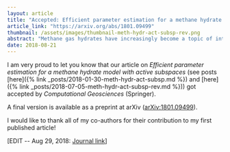 ```yaml
---
layout: article
title: "Accepted: Efficient parameter estimation for a methane hydrate model with active subspaces"
article_link: "https://arxiv.org/abs/1801.09499"
thumbnail: /assets/images/thumbnail-meth-hydr-act-subsp-rev.png
abstract: "Methane gas hydrates have increasingly become a topic of interest because of their potential as a future energy resource. There are significant economical and environmental risks associated with extraction from hydrate reservoirs, so a variety of multiphysics models have been developed to analyze prospective risks and benefits. These models generally have a large number of empirical parameters which are not known a priori. Traditional optimization-based parameter estimation frameworks may be ill-posed or computationally prohibitive. Bayesian inference methods have increasingly been found effective for estimating parameters in complex geophysical systems. These methods often are not viable in cases of computationally expensive models and high-dimensional parameter spaces. Recently, methods have been developed to effectively reduce the dimension of Bayesian inverse problems by identifying low-dimensional structures that are most informed by data. Active subspaces is one of the most generally applicable methods of performing this dimension reduction. In this paper, Bayesian inference of the parameters of a state-of-the-art mathematical model for methane hydrates based on experimental data from a triaxial compression test with gas hydrate-bearing sand is performed in an efficient way by utilizing active subspaces. Active subspaces are used to identify low-dimensional structure in the parameter space which is exploited by generating a cheap regression-based surrogate model and implementing a modified Markov chain Monte Carlo algorithm. Posterior densities having means that match the experimental data are approximated in a computationally efficient way."
date: 2018-08-21
---
```


I am very proud to let you know that our article on _Efficient parameter estimation for a methane hydrate model with active subspaces_ (see posts [here]({% link _posts/2018-01-30-meth-hydr-act-subsp.md %}) and [here]({% link _posts/2018-07-05-meth-hydr-act-subsp-rev.md %})) got accepted by _Computational Geosciences_ (Springer).

A final version is available as a preprint at arXiv ([arXiv:1801.09499](https://arxiv.org/abs/1801.09499)).

I would like to thank all of my co-authors for their contribution to my first published article!

[EDIT -- Aug 29, 2018: [Journal link](https://link.springer.com/article/10.1007%2Fs10596-018-9769-x)]

